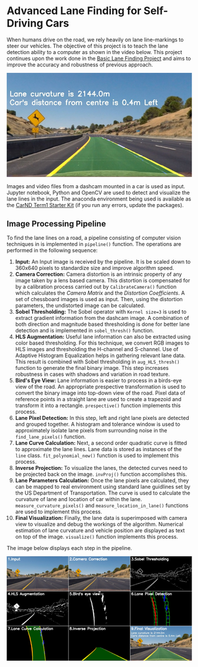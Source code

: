 # Advanced Lane Finding for Self-Driving Cars

When humans drive on the road, we rely heavily on lane line-markings to steer our vehicles. The objective of this project is to teach the lane detection ability to a computer as shown in the video below. This project continues upon the work done in the [Basic Lane Finding Project](https://github.com/ssharma1991/autonomous-car-basic-lane-detection) and aims to improve the accuracy and robustness of previous approach.

<img src="test_images_output/test2.jpg" width="720" title="Image Processing Pipeline"/>

Images and video files from a dashcam mounted in a car is used as input. Jupyter notebook, Python and OpenCV are used to detect and visualize the lane lines in the input. The anaconda environment being used is available as the [CarND Term1 Starter Kit](https://github.com/udacity/CarND-Term1-Starter-Kit/blob/master/README.md) (if you run any errors, update the packages).

## Image Processing Pipeline

To find the lane lines on a road, a pipeline consisting of computer vision techniques in is implemented in `pipeline()` function. The operations are performed in the following sequence:
1. **Input:** An Input image is received by the pipeline. It is be scaled down to 360x640 pixels to standardize size and improve algorithm speed.
2. **Camera Correction:** Camera distortion is an intrinsic property of any image taken by a lens based camera. This distortion is compensated for by a calibration process carried out by `CalibrateCamera()` function which calculates the *Camera Matrix* and the *Distortion Coefficients*. A set of chessboard images is used as input. Then, using the distortion parameters, the undistorted image can be calculated.
3. **Sobel Thresholding:** The Sobel operator with `Kernel size=3` is used to extract gradient information from the dashcam image. A combination of both direction and magnitude based thresholding is done for better lane detection and is implemented in `sobel_thresh()` function.
4. **HLS Augmentation:** Useful lane information can also be extracted using color based thresholding. For this technique, we convert RGB images to HLS images and thresholding the H-channel and S-channel. Use of Adaptive Histogram Equalization helps in gathering relevant lane data. This result is combined with Sobel thresholding in `aug_HLS_thresh()` function to generate the final binary image. This step increases robustness in cases with shadows and variation in road texture. 
5. **Bird's Eye View:** Lane information is easier to process in a birds-eye view of the road. An appropriate prespective transformation is used to convert the binary image into top-down view of the road. Pixel data of reference points in a straight lane are used to create a trapezoid and transform it into a rectangle. `prespective()` function implements this process.
6. **Lane Pixel Detection:** In this step, left and right lane pixels are detected and grouped together. A histogram and tolerance window is used to approximately isolate lane pixels from surrounding noise in the `find_lane_pixels()` function.
7. **Lane Curve Calculation:** Next, a second order quadratic curve is fitted to approximate the lane lines. Lane data is stored as instances of the `line` class. `fit_polynomial_new()` function is used to implement this process.
8. **Inverse Projection:** To visualize the lanes, the detected curves need to be projected back on the image. `invProj()` function accomplishes this.
9. **Lane Parameters Calculation:** Once the lane pixels are calculated, they can be mapped to real environment using standard lane guidlines set by the US Department of Transportation. The curve is used to calculate the curvature of lane and location of car within the lane. `measure_curvature_pixels()` and  `measure_location_in_lane()` functions are used to implement this process. 
10. **Final Visualization:** Finally, the lane data is superimposed with camera view to visualize and debug the workings of the algorithm. Numerical estimation of lane curvature and vehicle position are displayed as text on top of the image. `visualize()` function implements this process.

The image below displays each step in the pipeline.

<img src="test_images_output/test2_detail.jpg" width="900" title="Image Processing Pipeline"/>
